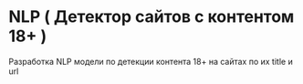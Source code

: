 # NLP ( Детектор сайтов с контентом 18+ )
Разработка NLP модели по детекции контента 18+ на сайтах по их title и url

